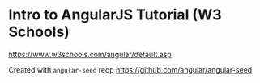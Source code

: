 # Intro to AngularJS Tutorial (W3 Schools)
https://www.w3schools.com/angular/default.asp

Created with `angular-seed` reop
https://github.com/angular/angular-seed
